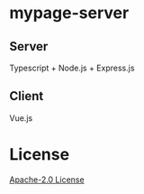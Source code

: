 # mypage-server

## Server

Typescript + Node.js + Express.js

## Client

Vue.js

# License

[Apache-2.0 License](./LICENSE)
